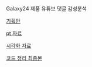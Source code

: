 Galaxy24 제품 유튜브 댓글 감성분석

[기획안](https://github.com/Jim-bu/multiit_1_pjt/blob/master/%EB%A9%80%ED%8B%B0%EC%BA%A0%ED%8D%BC%EC%8A%A4%201%EC%B0%A8%20pjt/%EC%B5%9C%EC%A2%85%EC%82%B0%EC%B6%9C%EB%AC%BC/snsmarketing/%EC%84%B8%EB%AF%B8%ED%94%84%EB%A1%9C%EC%A0%9D%ED%8A%B8%20%EA%B8%B0%ED%9A%8D%EC%95%88_3%EC%A1%B0.docx)

[pt 자료](https://github.com/Jim-bu/multiit_1_pjt/blob/master/%EB%A9%80%ED%8B%B0%EC%BA%A0%ED%8D%BC%EC%8A%A4%201%EC%B0%A8%20pjt/pt/pt.pdf)

[시각화 자료](https://github.com/Jim-bu/multiit_1_pjt/tree/master/%EB%A9%80%ED%8B%B0%EC%BA%A0%ED%8D%BC%EC%8A%A4%201%EC%B0%A8%20pjt/pt/%EC%8B%9C%EA%B0%81%ED%99%94%20%EC%BA%A1%EC%B3%90)

[코드 정리 최종본](https://github.com/Jim-bu/multiit_1_pjt/blob/master/%EB%A9%80%ED%8B%B0%EC%BA%A0%ED%8D%BC%EC%8A%A4%201%EC%B0%A8%20pjt/%EC%B5%9C%EC%A2%85%EC%82%B0%EC%B6%9C%EB%AC%BC/snsmarketing/gal24_analysis.ipynb)